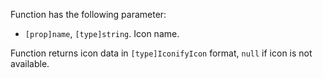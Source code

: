 Function has the following parameter:

- `[prop]name`, `[type]string`. Icon name.

Function returns icon data in `[type]IconifyIcon` format, `null` if icon is not available.
